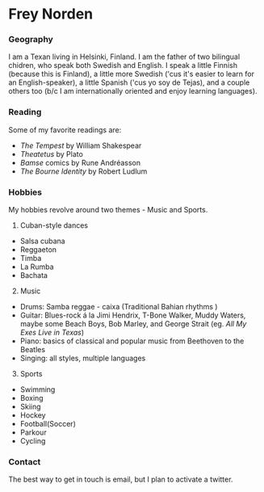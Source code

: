 # Frey Norden

### Geography

I am a Texan living in Helsinki, Finland. I am the father of two bilingual chidren, who speak both Swedish and English. I speak a little Finnish (because this is Finland), a little more Swedish ('cus it's easier to learn for an English-speaker), a little Spanish ('cus yo soy de Tejas), and a couple others too (b/c I am internationally oriented and enjoy learning languages).

### Reading

Some of my favorite readings are:

- *The Tempest* by William Shakespear
- *Theatetus* by Plato
- *Bamse* comics by Rune Andréasson
- *The Bourne Identity* by Robert Ludlum

### Hobbies

My hobbies revolve around two themes - Music and Sports.

1. Cuban-style dances
- Salsa cubana
- Reggaeton
- Timba
- La Rumba
- Bachata
2. Music
- Drums: Samba reggae - caixa (Traditional Bahian rhythms )
- Guitar: Blues-rock á la Jimi Hendrix, T-Bone Walker, Muddy Waters, maybe some Beach Boys, Bob Marley, and George Strait (eg. *All My Exes Live in Texas*)
- Piano: basics of classical and popular music from Beethoven to the Beatles
- Singing: all styles, multiple languages
3. Sports
- Swimming
- Boxing
- Skiing
- Hockey
- Football(Soccer)
- Parkour
- Cycling

### Contact

The best way to get in touch is email, but I plan to activate a twitter.
